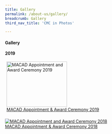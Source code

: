 ```yaml
---
title: Gallery
permalink: /about-us/gallery/
breadcrumb: Gallery
third_nav_title: 'CMC in Photos'

---
```



#### Gallery

<style>
.row {
  display: flex;
}

.row .column {
  margin: 5px;
}

.row .column img {
  width: 200px;
  height: 150px;
}
</style>


**2019**
<div class="row">
  <div class="column">
  <a href="/about-us/macad2019-Awardees/">
    <img src="/images/MACAD2019/awardees-19.jpg" title="MACAD Appointment and Award Ceremony 2019" alt="MACAD Appointment and Award Ceremony 2019"><br>
  MACAD Appointment & Award Ceremony 2019</a>
  </div>
</div>
<br>
  <div class="column">
   <a href="/about-us/macad-appointment-and-award-ceremony/">
     <img src="/images/P2M-Mediator-Appointment-Ceremony-P2-333.jpg" title="MACAD Appointment and Award Ceremony 2018" alt="MACAD Appointment and Award Ceremony 2018"><br>
   MACAD Appointment & Award Ceremony 2018</a>
  </div>
</div>
